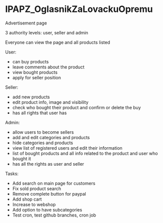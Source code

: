 # IPAPZ_OglasnikZaLovackuOpremu

Advertisement page

3 authority levels: user, seller and admin

Everyone can view the page and all products listed

User:
  - can buy products
  - leave comments about the product
  - view bought products 
  - apply for seller position
  
Seller: 
  - add new products 
  - edit product info, image and visibility 
  - check who bought their product and confirm or delete the buy
  - has all rights that user has
  
Admin:
  - allow users to become sellers
  - add and edit categories and products
  - hide categories and products
  - view list of registered users and edit their information
  - list of bought products and all info related to the product and user who bought it
  - has all the rights as user and seller
  
Tasks:
  - Add search on main page for customers
  - Fix sold product search 
  - Remove complete button for paypal
  - Add shop cart 
  - Increase to webshop
  - Add option to have subcategories
  - Test cron, test github branches, cron job